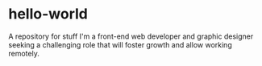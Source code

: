 # hello-world
A repository for stuff
I'm a front-end web developer and graphic designer seeking a challenging role that will foster growth and allow working remotely.
